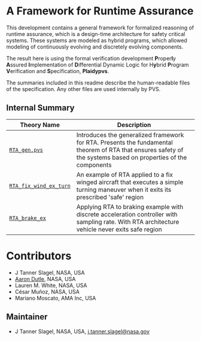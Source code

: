 # A Framework for Runtime Assurance

This development contains a general framework for formalized reasoning of runtime assurance, which is a design-time architecture for safety critical systems. These systems are modeled as hybrid programs, which allowed modeling of continuously evolving and discretely evolving components. 

The result here is using the formal verification development **P**roper**l**y **A**ssured **I**mplementation of **D**ifferential Dynamic Logic for H**y**brid **P**rogram **V**erification and **S**pecification, **Plaidypvs**. 

The summaries included in this readme describe the human-readable files of the specification. Any other files are used internally by PVS.

## Internal Summary

| Theory Name | Description |
|---|---|
| [`RTA_gen.pvs`](RTA_gen.pvs) | Introduces the generalized framework for RTA. Presents the fundamental theorem of RTA that ensures safety of the systems based on properties of the components |
| [`RTA_fix_wind_ex_turn`](RTA_fix_wind_ex_turn.pvs) | An example of RTA applied to a fix winged aircraft that executes a simple turning maneuver when it exits its prescribed 'safe' region |
| [`RTA_brake_ex`](RTA_brake_ex.pvs) | Applying RTA to braking example with discrete acceleration controller with sampling rate. With RTA architecture vehicle never exits safe region  | 

# Contributors
* J Tanner Slagel, NASA, USA
* [Aaron Dutle](http://shemesh.larc.nasa.gov/people/amd), NASA, USA
* Lauren M. White, NASA, USA 
* César Muñoz, NASA, USA
* Mariano Moscato, AMA Inc, USA

## Maintainer
* J Tanner Slagel, NASA, USA, <j.tanner.slagel@nasa.gov>


